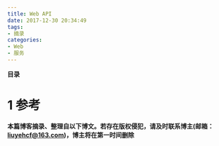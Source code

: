 ```yaml
---
title: Web API
date: 2017-12-30 20:34:49
tags: 
- 摘录
categories: 
- Web
- 服务
---
```


__目录__

<!-- toc -->
<!--more-->

# 1 参考

__本篇博客摘录、整理自以下博文。若存在版权侵犯，请及时联系博主(邮箱：liuyehcf@163.com)，博主将在第一时间删除__

